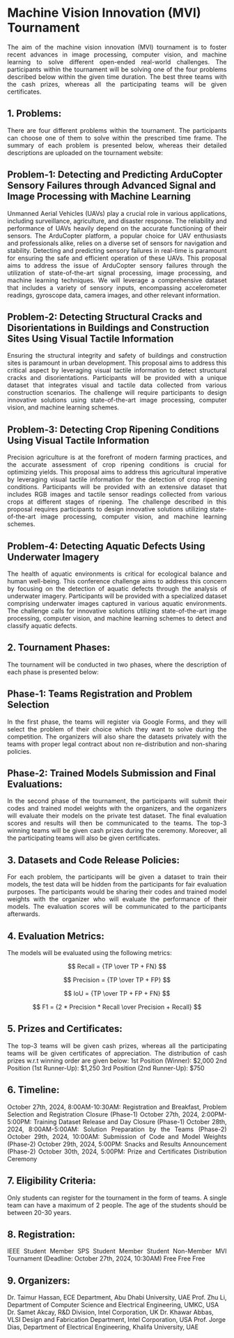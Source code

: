 # Machine Vision Innovation (MVI) Tournament
<p align="justify">
The aim of the machine vision innovation (MVI) tournament is to foster recent advances in image processing, computer vision, and machine learning to solve different open-ended real-world challenges. The participants within the tournament will be solving one of the four problems described below within the given time duration. The best three teams with the cash prizes, whereas all the participating teams will be given certificates. 
</p>

## 1. Problems:
<p align="justify">
There are four different problems within the tournament. The participants can choose one of them to solve within the prescribed time frame. The summary of each problem is presented below, whereas their detailed descriptions are uploaded on the tournament website:
</p>  

## Problem-1: Detecting and Predicting ArduCopter Sensory Failures through Advanced Signal and Image Processing with Machine Learning
<p align="justify">
Unmanned Aerial Vehicles (UAVs) play a crucial role in various applications, including surveillance, agriculture, and disaster response. The reliability and performance of UAVs heavily depend on the accurate functioning of their sensors. The ArduCopter platform, a popular choice for UAV enthusiasts and professionals alike, relies on a diverse set of sensors for navigation and stability. Detecting and predicting sensory failures in real-time is paramount for ensuring the safe and efficient operation of these UAVs.
This proposal aims to address the issue of ArduCopter sensory failures through the utilization of state-of-the-art signal processing, image processing, and machine learning techniques. We will leverage a comprehensive dataset that includes a variety of sensory inputs, encompassing accelerometer readings, gyroscope data, camera images, and other relevant information.
</p>  

## Problem-2: Detecting Structural Cracks and Disorientations in Buildings and Construction Sites Using Visual Tactile Information
<p align="justify">
Ensuring the structural integrity and safety of buildings and construction sites is paramount in urban development. This proposal aims to address this critical aspect by leveraging visual tactile information to detect structural cracks and disorientations. Participants will be provided with a unique dataset that integrates visual and tactile data collected from various construction scenarios. The challenge will require participants to design innovative solutions using state-of-the-art image processing, computer vision, and machine learning schemes.
</p>  

## Problem-3: Detecting Crop Ripening Conditions Using Visual Tactile Information
<p align="justify">
Precision agriculture is at the forefront of modern farming practices, and the accurate assessment of crop ripening conditions is crucial for optimizing yields. This proposal aims to address this agricultural imperative by leveraging visual tactile information for the detection of crop ripening conditions. Participants will be provided with an extensive dataset that includes RGB images and tactile sensor readings collected from various crops at different stages of ripening. The challenge described in this proposal requires participants to design innovative solutions utilizing state-of-the-art image processing, computer vision, and machine learning schemes.
</p>  

## Problem-4: Detecting Aquatic Defects Using Underwater Imagery
<p align="justify">
The health of aquatic environments is critical for ecological balance and human well-being. This conference challenge aims to address this concern by focusing on the detection of aquatic defects through the analysis of underwater imagery. Participants will be provided with a specialized dataset comprising underwater images captured in various aquatic environments. The challenge calls for innovative solutions utilizing state-of-the-art image processing, computer vision, and machine learning schemes to detect and classify aquatic defects.
</p>  

## 2. Tournament Phases:
<p align="justify">
The tournament will be conducted in two phases, where the description of each phase is presented below:
</p>  

## Phase-1: Teams Registration and Problem Selection
<p align="justify">
In the first phase, the teams will register via Google Forms, and they will select the problem of their choice which they want to solve during the competition. The organizers will also share the datasets privately with the teams with proper legal contract about non re-distribution and non-sharing policies.
</p>

## Phase-2: Trained Models Submission and Final Evaluations:
<p align="justify">
In the second phase of the tournament, the participants will submit their codes and trained model weights with the organizers, and the organizers will evaluate their models on the private test dataset. The final evaluation scores and results will then be communicated to the teams. The top-3 winning teams will be given cash prizes during the ceremony. Moreover, all the participating teams will also be given certificates.
</p>  

## 3. Datasets and Code Release Policies:
<p align="justify">
For each problem, the participants will be given a dataset to train their models, the test data will be hidden from the participants for fair evaluation purposes. The participants would be sharing their codes and trained model weights with the organizer who will evaluate the performance of their models. The evaluation scores will be communicated to the participants afterwards.
</p>

## 4. Evaluation Metrics:
<p align="justify">
The models will be evaluated using the following metrics:

$$ Recall = {TP \over TP + FN} $$

$$ Precision = {TP \over TP + FP} $$

$$ IoU = {TP \over TP + FP + FN} $$

$$ F1 = {2 * Precision * Recall \over Precision + Recall} $$
</p>  

## 5. Prizes and Certificates:
<p align="justify">
The top-3 teams will be given cash prizes, whereas all the participating teams will be given certificates of appreciation. The distribution of cash prizes w.r.t winning order are given below:
1st Position (Winner): $2,000
2nd Position (1st Runner-Up): $1,250
3rd Position (2nd Runner-Up): $750
</p>

## 6. Timeline:
<p align="justify">
October 27th, 2024, 8:00AM-10:30AM: Registration and Breakfast, Problem Selection and Registration Closure (Phase-1)
October 27th, 2024, 2:00PM-5:00PM: Training Dataset Release and Day Closure (Phase-1)
October 28th, 2024, 8:00AM-5:00AM: Solution Preparation by the Teams (Phase-2)
October 29th, 2024, 10:00AM: Submission of Code and Model Weights (Phase-2)
October 29th, 2024, 5:00PM: Snacks and Results Announcement (Phase-2)
October 30th, 2024, 5:00PM: Prize and Certificates Distribution Ceremony 
</p>

## 7. Eligibility Criteria:
<p align="justify">
Only students can register for the tournament in the form of teams. A single team can have a maximum of 2 people. The age of the students should be between 20-30 years. 
</p>

## 8. Registration:
<p align="justify">
IEEE Student Member
SPS Student Member 
Student Non-Member
MVI Tournament (Deadline: October 27th, 2024, 10:30AM)
Free
Free
Free
</p>

## 9. Organizers:
Dr. Taimur Hassan, ECE Department, Abu Dhabi University, UAE
Prof. Zhu Li, Department of Computer Science and Electrical Engineering, UMKC, USA
Dr. Samet Akcay, R&D Division, Intel Corporation, UK
Dr. Khawar Abbas, VLSI Design and Fabrication Department, Intel Corporation, USA
Prof. Jorge Dias, Department of Electrical Engineering, Khalifa University, UAE
 
